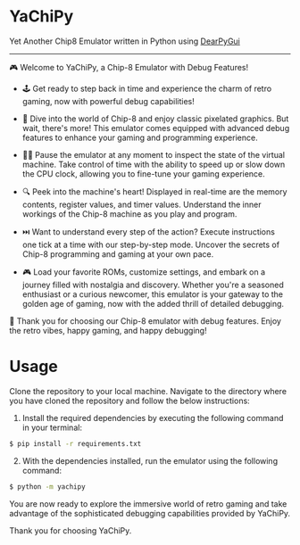 # YaChiPy

Yet Another Chip8 Emulator written in Python using [DearPyGui](https://github.com/hoffstadt/DearPyGui)

---

🎮 Welcome to YaChiPy, a Chip-8 Emulator with Debug Features!

- 🕹️ Get ready to step back in time and experience the charm of retro gaming, now with powerful debug capabilities!

- 🚀 Dive into the world of Chip-8 and enjoy classic pixelated graphics. But wait, there's more! This emulator comes equipped with advanced debug features to enhance your gaming and programming experience.

- 🕵️‍♂️ Pause the emulator at any moment to inspect the state of the virtual machine. Take control of time with the ability to speed up or slow down the CPU clock, allowing you to fine-tune your gaming experience.

- 🔍 Peek into the machine's heart! Displayed in real-time are the memory contents, register values, and timer values. Understand the inner workings of the Chip-8 machine as you play and program.

- ⏭️ Want to understand every step of the action? Execute instructions one tick at a time with our step-by-step mode. Uncover the secrets of Chip-8 programming and gaming at your own pace.

- 🎮 Load your favorite ROMs, customize settings, and embark on a journey filled with nostalgia and discovery. Whether you're a seasoned enthusiast or a curious newcomer, this emulator is your gateway to the golden age of gaming, now with the added thrill of detailed debugging.

🔧 Thank you for choosing our Chip-8 emulator with debug features. Enjoy the retro vibes, happy gaming, and happy debugging!

# Usage

Clone the repository to your local machine. Navigate to the directory where you have cloned the repository and follow the below instructions:

1. Install the required dependencies by executing the following command in your terminal:

```bash
$ pip install -r requirements.txt
```

2. With the dependencies installed, run the emulator using the following command:

```bash
$ python -m yachipy
```

You are now ready to explore the immersive world of retro gaming and take advantage of the sophisticated debugging capabilities provided by YaChiPy.

Thank you for choosing YaChiPy.
